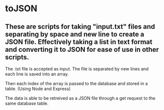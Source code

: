﻿# toJSON

## These are scripts for taking "input.txt" files and separating by space and new line to create a JSON file. Effectively taking a list in text format and converting it to JSON for ease of use in other scripts.

The .txt file is accepted as input. The file is separated by new lines and each line is saved into an array. 

Then each index of the array is passed to the database and stored in a table. (Using Node and Express)

The data is able to be retreived as a JSON file through a get request to the same database table.
